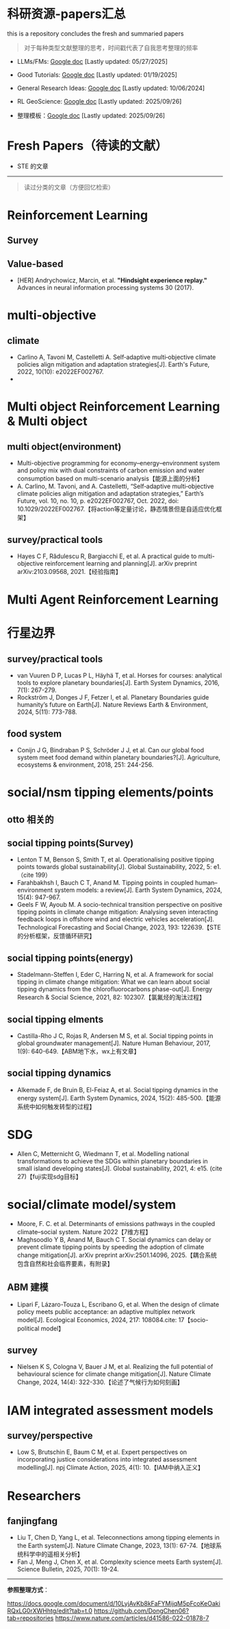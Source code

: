 
# 科研资源-papers汇总

this is a repository concludes the fresh and summaried papers

> 对于每种类型文献整理的思考，时间戳代表了自我思考整理的频率

- LLMs/FMs: [Google doc](https://docs.google.com/document/d/10LyjAvKb8kFaFYMijqM5pFcoKeOakiRQxLG0rXWHhtg/edit?usp=sharing) [Lastly updated: 05/27/2025]
- Good Tutorials: [Google doc](https://docs.google.com/document/d/1oAS0gmIb5XE-6HROiC-pua3zXn5pA1dg8ecpUSXguA4/edit?usp=sharing) [Lastly updated: 01/19/2025]
- General Research Ideas: [Google doc](https://docs.google.com/document/d/1v7LCsCPqzpOu4p8ycwkVBMUbrzWGYR-g/edit?usp=sharing&ouid=116146847534767871385&rtpof=true&sd=true) [Lastly updated: 10/06/2024]

- RL GeoScience: [Google doc](https://docs.google.com/document/d/1EFk2atzR8Vh70y30flyP9zE5hvbQVwPfW_lpYFZmFc8/edit?usp=sharing)  [Lastly updated: 2025/09/26]

- 整理模板：[Google doc](https://docs.google.com/document/d/1SzfRsnD1d8jtz6HdwlDnwub-1zxTAUWC65fp_0dXie8/edit?usp=sharing)  [Lastly updated: 2025/09/26]

# Fresh Papers（待读的文献）


- STE 的文章

---

> 读过分类的文章（方便回忆检索）

# Reinforcement Learning
## Survey

## Value-based
- [HER] Andrychowicz, Marcin, et al. **"Hindsight experience replay."** Advances in neural information processing systems 30 (2017).

# multi‐objective

## climate

- Carlino A, Tavoni M, Castelletti A. Self‐adaptive multi‐objective climate policies align mitigation and adaptation strategies[J]. Earth's Future, 2022, 10(10): e2022EF002767.
- 

# Multi object Reinforcement Learning & Multi object

## multi object(environment)

- Multi-objective programming for economy–energy–environment system and policy mix with dual constraints of carbon emission and water consumption based on multi-scenario analysis【能源上面的分析】
- A. Carlino, M. Tavoni, and A. Castelletti, “Self‐adaptive multi‐objective climate policies align mitigation and adaptation strategies,” Earth’s Future, vol. 10, no. 10, p. e2022EF002767, Oct. 2022, doi: 10.1029/2022EF002767.【将action等定量讨论，静态情景但是自适应优化框架】

## survey/practical tools

- Hayes C F, Rădulescu R, Bargiacchi E, et al. A practical guide to multi-objective reinforcement learning and planning[J]. arXiv preprint arXiv:2103.09568, 2021.【经验指南】

# Multi Agent Reinforcement Learning


# 行星边界

## survey/practical tools

- van Vuuren D P, Lucas P L, Häyhä T, et al. Horses for courses: analytical tools to explore planetary boundaries[J]. Earth System Dynamics, 2016, 7(1): 267-279.
- Rockström J, Donges J F, Fetzer I, et al. Planetary Boundaries guide humanity’s future on Earth[J]. Nature Reviews Earth & Environment, 2024, 5(11): 773-788.

## food system

- Conijn J G, Bindraban P S, Schröder J J, et al. Can our global food system meet food demand within planetary boundaries?[J]. Agriculture, ecosystems & environment, 2018, 251: 244-256.

# social/nsm tipping elements/points

## otto 相关的

## social tipping points(Survey)

- Lenton T M, Benson S, Smith T, et al. Operationalising positive tipping points towards global sustainability[J]. Global Sustainability, 2022, 5: e1.（cite 199）
- Farahbakhsh I, Bauch C T, Anand M. Tipping points in coupled human–environment system models: a review[J]. Earth System Dynamics, 2024, 15(4): 947-967.
- Geels F W, Ayoub M. A socio-technical transition perspective on positive tipping points in climate change mitigation: Analysing seven interacting feedback loops in offshore wind and electric vehicles acceleration[J]. Technological Forecasting and Social Change, 2023, 193: 122639.【STE的分析框架，反馈循环研究】

## social tipping points(energy)

- Stadelmann-Steffen I, Eder C, Harring N, et al. A framework for social tipping in climate change mitigation: What we can learn about social tipping dynamics from the chlorofluorocarbons phase-out[J]. Energy Research & Social Science, 2021, 82: 102307.【氯氟烃的淘汰过程】

## social tipping elments

- Castilla-Rho J C, Rojas R, Andersen M S, et al. Social tipping points in global groundwater management[J]. Nature Human Behaviour, 2017, 1(9): 640-649.【ABM地下水，wx上有文章】

## social tipping dynamics

- Alkemade F, de Bruin B, El-Feiaz A, et al. Social tipping dynamics in the energy system[J]. Earth System Dynamics, 2024, 15(2): 485-500.【能源系统中如何触发转型的过程】

# SDG

- Allen C, Metternicht G, Wiedmann T, et al. Modelling national transformations to achieve the SDGs within planetary boundaries in small island developing states[J]. Global sustainability, 2021, 4: e15. (cite 27)【fuji实现sdg目标】

# social/climate model/system

- Moore, F. C. et al. Determinants of emissions pathways in the coupled climate–social system. Nature 2022【7维方程】
- Maghsoodlo Y B, Anand M, Bauch C T. Social dynamics can delay or prevent climate tipping points by speeding the adoption of climate change mitigation[J]. arXiv preprint arXiv:2501.14096, 2025.【耦合系统包含自然和社会临界要素，有附录】

## ABM 建模

- Lipari F, Lázaro-Touza L, Escribano G, et al. When the design of climate policy meets public acceptance: an adaptive multiplex network model[J]. Ecological Economics, 2024, 217: 108084.cite: 17【socio-political model】

## survey

- Nielsen K S, Cologna V, Bauer J M, et al. Realizing the full potential of behavioural science for climate change mitigation[J]. Nature Climate Change, 2024, 14(4): 322-330.【论述了气候行为如何刻画】

# IAM integrated assessment models

## survey/perspective

- Low S, Brutschin E, Baum C M, et al. Expert perspectives on incorporating justice considerations into integrated assessment modelling[J]. npj Climate Action, 2025, 4(1): 10.【IAM中纳入正义】

# Researchers

## fanjingfang

- Liu T, Chen D, Yang L, et al. Teleconnections among tipping elements in the Earth system[J]. Nature Climate Change, 2023, 13(1): 67-74.【地球系统科学中的遥相关分析】
- Fan J, Meng J, Chen X, et al. Complexity science meets Earth system[J]. Science Bulletin, 2025, 70(1): 19-24.


---

**参照整理方式**：

https://docs.google.com/document/d/10LyjAvKb8kFaFYMijqM5pFcoKeOakiRQxLG0rXWHhtg/edit?tab=t.0
https://github.com/DongChen06?tab=repositories
https://www.nature.com/articles/d41586-022-01878-7


